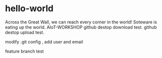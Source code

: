 # hello-world
Across the Great Wall, we can reach every corner in the world!
Soteware is eating up the world.
AIoT-WORKSHOP
github destop download test.
github destop upload test.

modify .git config , add user and email

feature branch test
